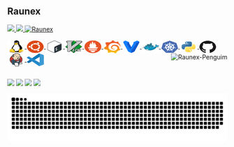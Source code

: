 ## Raunex
<div>
  <a href="https://github.com/Raunex">
  <img height="180em" src="https://github-readme-stats.vercel.app/api?username=Raunex&show_icons=true&theme=merko&include_all_commits=true&count_private=true"/>
  <img height="180em" src="https://github-readme-stats.vercel.app/api/top-langs/?username=Raunex&layout=compact&langs_count=7&theme=merko"/>
  <img src="https://komarev.com/ghpvc/?username=Raunex&color=green" alt="Raunex"/>
</div>
<div style="display: inline_block"><br>
  <img align="center" alt="Raunex-Linux" height="30" width="40" src="https://raw.githubusercontent.com/devicons/devicon/master/icons/linux/linux-original.svg">
  <img align="center" alt="Raunex-Ubuntu" height="30" width="40" src="https://raw.githubusercontent.com/devicons/devicon/master/icons/ubuntu/ubuntu-plain.svg">
  <img align="center" alt="Raunex-Bash" height="30" width="40" src="https://raw.githubusercontent.com/devicons/devicon/master/icons/bash/bash-original.svg">
  <img align="center" alt="Raunex-Vim" height="30" width="40" src="https://raw.githubusercontent.com/devicons/devicon/master/icons/vim/vim-original.svg">
  <img align="center" alt="Raunex-Prometheus" height="30" width="40" src="https://raw.githubusercontent.com/cncf/artwork/master/projects/prometheus/icon/color/prometheus-icon-color.svg">
  <img align="center" alt="Raunex-Grafana" height="30" width="40" src="https://raw.githubusercontent.com/grafana/grafana/main/public/img/grafana_icon.svg">
  <img align="center" alt="Raunex-Vagrant" height="30" width="40" src="https://raw.githubusercontent.com/devicons/devicon/master/icons/vagrant/vagrant-original.svg">
  <img align="center" alt="Raunex-Docker" height="30" width="40" src="https://raw.githubusercontent.com/devicons/devicon/master/icons/docker/docker-original.svg">
  <img align="center" alt="Raunex-Kubernetes" height="30" width="40" src="https://raw.githubusercontent.com/devicons/devicon/master/icons/kubernetes/kubernetes-plain.svg">
  <img align="center" alt="Raunex-Python" height="30" width="40" src="https://raw.githubusercontent.com/devicons/devicon/master/icons/python/python-original.svg">
  <img align="center" alt="Raunex-Github" height="30" width="40" src="https://raw.githubusercontent.com/devicons/devicon/master/icons/github/github-original.svg">
  <img align="center" alt="Raunex-Jenkins" height="30" width="40" src="https://raw.githubusercontent.com/devicons/devicon/master/icons/jenkins/jenkins-original.svg">
  <img align="center" alt="Raunex-VScode" height="30" width="40" src="https://raw.githubusercontent.com/devicons/devicon/master/icons/vscode/vscode-original.svg">
  <img align="right" alt="Raunex-Penguim" src="https://media1.tenor.com/images/974ba34fba7c3156601396aeba480c03/tenor.gif?itemid=13487141">

</div>
  
  ##
 
<div> 
  <a href="https://www.youtube.com/channel/UCpnCRUvK9BJnkPk4MZjQ9Sw/featured" target="_blank"><img src="https://img.shields.io/badge/YouTube-FF0000?style=for-the-badge&logo=youtube&logoColor=white" target="_blank"></a>
  <a href="https://instagram.com/raunymoreira" target="_blank"><img src="https://img.shields.io/badge/-Instagram-%23E4405F?style=for-the-badge&logo=instagram&logoColor=white" target="_blank"></a>
  <a href = "mailto:rauny.linux@gmail.com"><img src="https://img.shields.io/badge/-Gmail-%23333?style=for-the-badge&logo=gmail&logoColor=white" target="_blank"></a>
  <a href="https://www.linkedin.com/in/rauny-moreira" target="_blank"><img src="https://img.shields.io/badge/-LinkedIn-%230077B5?style=for-the-badge&logo=linkedin&logoColor=white" target="_blank"></a> 
 
 ![Snake animation](https://github.com/Raunex/Raunex/blob/output/github-contribution-grid-snake.svg)
 
</div>
